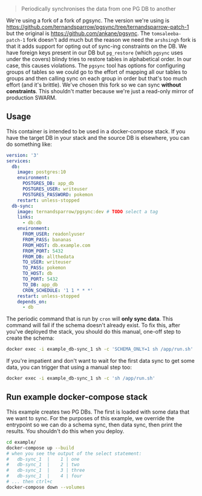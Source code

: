 > Periodically synchronises the data from one PG DB to another

We're using a fork of a fork of pgsync. The version we're using is
https://github.com/ternandsparrow/pgsync/tree/ternandsparrow-patch-1 but the original is
https://github.com/ankane/pgsync. The `tomsaleeba-patch-1` fork doesn't add much but the reason we need the `arshsingh`
fork is that it adds support for opting out of sync-ing constraints on the DB. We have foreign keys present in our DB
but `pg_restore` (which `pgsync` uses under the covers) blindy tries to restore tables in alphabetical order. In our
case, this causes violations.  The `pgsync` tool has options for configuring groups of tables so we could go to the
effort of mapping all our tables to groups and then calling sync on each group in order but that's too much effort (and
it's brittle). We've chosen this fork so we can sync **without constraints**. This shouldn't matter because we're just a
read-only mirror of production SWARM.

## Usage

This container is intended to be used in a docker-compose stack. If you have the target DB in your stack and the source
DB is elsewhere, you can do something like:
```yaml
version: '3'
services:
  db:
    image: postgres:10
    environment:
      POSTGRES_DB: app_db
      POSTGRES_USER: writeuser
      POSTGRES_PASSWORD: pokemon
    restart: unless-stopped
  db-sync:
    image: ternandsparrow/pgsync:dev # TODO select a tag
    links:
      - db:db
    environment:
      FROM_USER: readonlyuser
      FROM_PASS: bananas
      FROM_HOST: db.example.com
      FROM_PORT: 5432
      FROM_DB: allthedata
      TO_USER: writeuser
      TO_PASS: pokemon
      TO_HOST: db
      TO_PORT: 5432
      TO_DB: app_db
      CRON_SCHEDULE: '1 1 * * *'
    restart: unless-stopped
    depends_on:
      - db
```

The periodic command that is run by `cron` will **only sync data**. This command will fail if the schema doesn't already exist. To fix this, after you've deployed the stack, you should do this manual, one-off step to create the schema:
```bash
docker exec -i example_db-sync_1 sh -c 'SCHEMA_ONLY=1 sh /app/run.sh'
```

If you're impatient and don't want to wait for the first data sync to get some data, you can trigger that using a manual step too:
```bash
docker exec -i example_db-sync_1 sh -c 'sh /app/run.sh'
```

## Run example docker-compose stack

This example creates two PG DBs. The first is loaded with some data that we want to sync. For the purposes of this
example, we override the entrypoint so we can do a schema sync, then data sync, then print the results. You shouldn't do
this when you deploy.

```bash
cd example/
docker-compose up --build
# when you see the output of the select statement:
#   db-sync_1  |    1 | one
#   db-sync_1  |    2 | two
#   db-sync_1  |    3 | three
#   db-sync_1  |    4 | four
# ... then ctrl+c
docker-compose down --volumes
```
